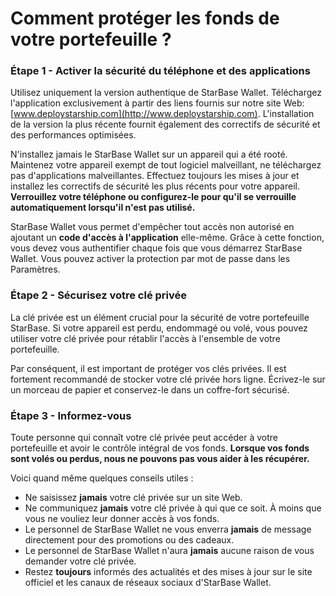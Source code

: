 # Comment protéger les fonds de votre portefeuille ?

### Étape 1 - Activer la sécurité du téléphone et des applications

Utilisez uniquement la version authentique de StarBase Wallet. Téléchargez l'application exclusivement à partir des liens fournis sur notre site Web: [www.deploystarship.com](http://www.deploystarship.com). L'installation de la version la plus récente fournit également des correctifs de sécurité et des performances optimisées.

N'installez jamais le StarBase Wallet sur un appareil qui a été rooté. Maintenez votre appareil exempt de tout logiciel malveillant, ne téléchargez pas d'applications malveillantes. Effectuez toujours les mises à jour et installez les correctifs de sécurité les plus récents pour votre appareil. **Verrouillez votre téléphone ou configurez-le pour qu'il se verrouille automatiquement lorsqu'il n'est pas utilisé.**

StarBase Wallet vous permet d'empêcher tout accès non autorisé en ajoutant un **code d'accès à l'application** elle-même. Grâce à cette fonction, vous devez vous authentifier chaque fois que vous démarrez StarBase Wallet. Vous pouvez activer la protection par mot de passe dans les Paramètres.

### Étape 2 - Sécurisez votre clé privée

La clé privée est un élément crucial pour la sécurité de votre portefeuille StarBase. Si votre appareil est perdu, endommagé ou volé, vous pouvez utiliser votre clé privée pour rétablir l'accès à l'ensemble de votre portefeuille.

Par conséquent, il est important de protéger vos clés privées. Il est fortement recommandé de stocker votre clé privée hors ligne. Écrivez-le sur un morceau de papier et conservez-le dans un coffre-fort sécurisé.

### Étape 3 - Informez-vous

Toute personne qui connaît votre clé privée peut accéder à votre portefeuille et avoir le contrôle intégral de vos fonds. **Lorsque vos fonds sont volés ou perdus, nous ne pouvons pas vous aider à les récupérer.**

Voici quand même quelques conseils utiles :

- Ne saisissez **jamais** votre clé privée sur un site Web.
- Ne communiquez **jamais** votre clé privée à qui que ce soit. À moins que vous ne vouliez leur donner accès à vos fonds.
- Le personnel de StarBase Wallet ne vous enverra **jamais** de message directement pour des promotions ou des cadeaux.
- Le personnel de StarBase Wallet n'aura **jamais** aucune raison de vous demander votre clé privée.
- Restez **toujours** informés des actualités et des mises à jour sur le site officiel et les canaux de réseaux sociaux d'StarBase Wallet.
